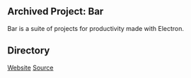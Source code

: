 ## Archived Project: Bar
Bar is a suite of projects for productivity made with Electron. 

## Directory
<a target="_blank" href="https://r0h.in/articles/learning/bar/direct.html">Website</a>
<a target="_blank" href="https://github.com/r0hin/r0hin/articles/learning/bar">Source</a>